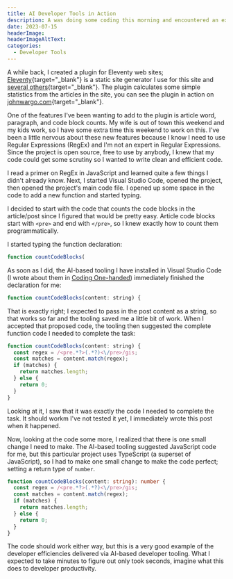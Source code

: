```yaml
---
title: AI Developer Tools in Action
description: A was doing some coding this morning and encountered an excellent example of AI generated code that I had to share with you.
date: 2023-07-15
headerImage: 
headerImageAltText: 
categories: 
  - Developer Tools
---
```


A while back, I created a plugin for Eleventy web sites; [Eleventy](https://www.11ty.dev/){target="_blank"} is a static site generator I use for this site and [several others](https://johnwargo.com/sites/){target="_blank"}. The plugin calculates some simple statistics from the articles in the site, you can see the plugin in action on [johnwargo.com](https://johnwargo.com/statistics/){target="_blank"}. 

One of the features I've been wanting to add to the plugin is article word, paragraph, and code block counts. My wife is out of town this weekend and my kids work, so I have some extra time this weekend to work on this. I've been a little nervous about these new features because I know I need to use Regular Expressions (RegEx) and I'm not an expert in Regular Expressions. Since the project is open source, free to use by anybody, I knew that my code could get some scrutiny so I wanted to write clean and efficient code.

I read a primer on RegEx in JavaScript and learned quite a few things I didn't already know. Next, I started Visual Studio Code, opened the project, then opened the project's main code file. I opened up some space in the code to add a new function and started typing.

I decided to start with the code that counts the code blocks in the article/post since I figured that would be pretty easy. Article code blocks start with `<pre>` and end with `</pre>`, so I knew exactly how to count them programmatically.

I started typing the function declaration:

```js
function countCodeBlocks(
```

As soon as I did, the AI-based tooling I have installed in Visual Studio Code (I wrote about them in [Coding One-handed](/posts/2023/coding-one-handed)) immediately finished the declaration for me:

```js
function countCodeBlocks(content: string) {
```

That is exactly right; I expected to pass in the post content as a string, so that works so far and the tooling saved me a little bit of work. When I accepted that proposed code, the tooling then suggested the complete function code I needed to complete the task:

```js
function countCodeBlocks(content: string) {
  const regex = /<pre.*?>(.*?)<\/pre>/gis;
  const matches = content.match(regex);
  if (matches) {
    return matches.length;
  } else {
    return 0;
  }
}
```

Looking at it, I saw that it was exactly the code I needed to complete the task. It should workm I've not tested it yet, I immediately wrote this post when it happened.

Now, looking at the code some more, I realized that there is one small change I need to make. The AI-based tooling suggested JavaScript code for me, but this particular project uses TypeScript (a superset of JavaScript), so I had to make one small change to make the code perfect; setting a return type of `number`.

```typescript
function countCodeBlocks(content: string): number {
  const regex = /<pre.*?>(.*?)<\/pre>/gis;
  const matches = content.match(regex);
  if (matches) {
    return matches.length;
  } else {
    return 0;
  }
}
```

The code should work either way, but this is a very good example of the developer efficiencies delivered via AI-based developer tooling. What I expected to take minutes to figure out only took seconds, imagine what this does to developer productivity.